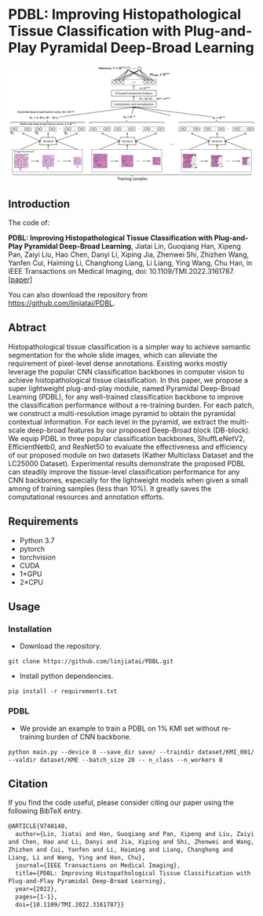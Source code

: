 # PDBL: Improving Histopathological Tissue Classification with Plug-and-Play Pyramidal Deep-Broad Learning
![outline](PDBL.png)

## Introduction
The code of:

**PDBL: Improving Histopathological Tissue Classification with Plug-and-Play Pyramidal Deep-Broad Learning**, Jiatai Lin, Guoqiang Han, Xipeng Pan, Zaiyi Liu, Hao Chen, Danyi Li, Xiping Jia, Zhenwei Shi, Zhizhen Wang, Yanfen Cui, Haiming Li, Changhong Liang, Li Liang, Ying Wang, Chu Han, in IEEE Transactions on Medical Imaging, doi: 10.1109/TMI.2022.3161787.[[paper]](https://ieeexplore.ieee.org/document/9740140)

You can also download the repository from https://github.com/linjiatai/PDBL.

## Abtract
Histopathological tissue classification is a simpler way to achieve semantic segmentation for the whole slide images, which can alleviate the requirement of pixel-level dense annotations. Existing works mostly leverage the popular CNN classification backbones in computer vision to achieve histopathological tissue classification. In this paper, we propose a super lightweight plug-and-play module, named Pyramidal Deep-Broad Learning (PDBL), for any well-trained classification backbone to improve the classification performance without a re-training burden. For each patch, we construct a multi-resolution image pyramid to obtain the pyramidal contextual information. For each level in the pyramid, we extract the multi-scale deep-broad features by our proposed Deep-Broad block (DB-block). We equip PDBL in three popular classification backbones, ShuffLeNetV2, EfficientNetb0, and ResNet50 to evaluate the effectiveness and efficiency of our proposed module on two datasets (Kather Multiclass Dataset and the LC25000 Dataset). Experimental results demonstrate the proposed PDBL can steadily improve the tissue-level classification performance for any CNN backbones, especially for the lightweight models when given a small among of training samples (less than 10%). It greatly saves the computational resources and annotation efforts.

## Requirements
- Python 3.7
- pytorch
- torchvision
- CUDA
- 1×GPU
- 2×CPU

## Usage
### Installation
- Download the repository.
```
git clone https://github.com/linjiatai/PDBL.git
```
- Install python dependencies.
```
pip install -r requirements.txt
```

### PDBL
- We provide an example to train a PDBL on 1% KMI set without re-training burden of CNN backbone. 

```
python main.py --device 0 --save_dir save/ --traindir dataset/KMI_001/ --valdir dataset/KME --batch_size 20 -- n_class --n_workers 8
```

## Citation
If you find the code useful, please consider citing our paper using the following BibTeX entry.
```
@ARTICLE{9740140,
  author={Lin, Jiatai and Han, Guoqiang and Pan, Xipeng and Liu, Zaiyi and Chen, Hao and Li, Danyi and Jia, Xiping and Shi, Zhenwei and Wang, Zhizhen and Cui, Yanfen and Li, Haiming and Liang, Changhong and Liang, Li and Wang, Ying and Han, Chu},
  journal={IEEE Transactions on Medical Imaging}, 
  title={PDBL: Improving Histopathological Tissue Classification with Plug-and-Play Pyramidal Deep-Broad Learning}, 
  year={2022},
  pages={1-1},
  doi={10.1109/TMI.2022.3161787}}
```


